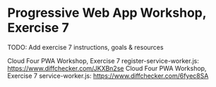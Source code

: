 # Progressive Web App Workshop, Exercise 7

TODO: Add exercise 7 instructions, goals & resources

Cloud Four PWA Workshop, Exercise 7 register-service-worker.js: https://www.diffchecker.com/JKXBn2se
Cloud Four PWA Workshop, Exercise 7 service-worker.js: https://www.diffchecker.com/6fyec8SA

